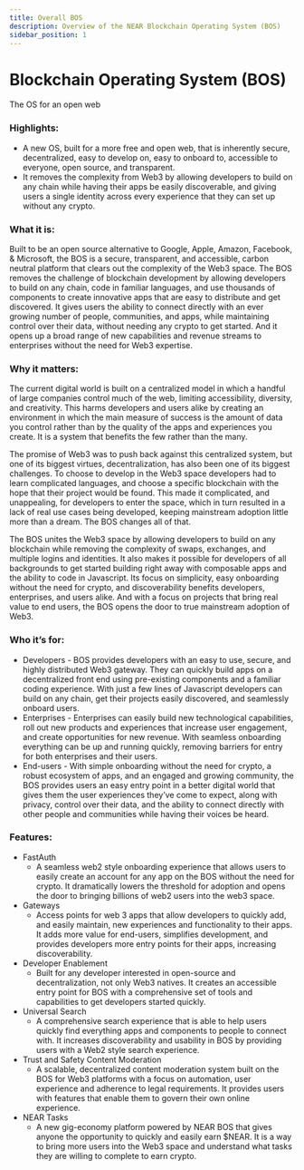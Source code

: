 ```yaml
---
title: Overall BOS
description: Overview of the NEAR Blockchain Operating System (BOS)
sidebar_position: 1
---
```



# Blockchain Operating System (BOS)

The OS for an open web


### Highlights:



* A new OS, built for a more free and open web, that is inherently secure, decentralized, easy to develop on, easy to onboard to, accessible to everyone, open source, and transparent.
* It removes the complexity from Web3 by allowing developers to build on any chain while having their apps be easily discoverable, and giving users a single identity across every experience that they can set up without any crypto. 


### What it is:

Built to be an open source alternative to Google, Apple, Amazon, Facebook, & Microsoft, the BOS is a secure, transparent, and accessible, carbon neutral platform that clears out the complexity of the Web3 space.  The BOS removes the challenge of blockchain development by allowing developers to build on any chain, code in familiar languages, and use thousands of components to create innovative apps that are easy to  distribute and get discovered. It gives users the ability to connect directly with an ever growing number of people, communities, and apps, while maintaining control over their data, without needing any crypto to get started. And it opens up a broad range of new capabilities and revenue streams to enterprises without the need for Web3 expertise.   


### Why it matters:

The current digital world is built on a centralized model in which a handful of large companies control much of the web, limiting accessibility, diversity, and creativity. This harms developers and users alike by creating an environment in which the main measure of success is the amount of data you control rather than by the quality of the apps and experiences you create. It is a system that benefits the few rather than the many.

The promise of Web3 was to push back against this centralized system, but one of its biggest virtues, decentralization, has also been one of its biggest challenges. To choose to develop in the Web3 space developers had to learn complicated languages, and choose a specific blockchain with the hope that their project would be found. This made it complicated, and unappealing, for developers to enter the space, which in turn resulted in a lack of real use cases being developed, keeping mainstream adoption little more than a dream. The BOS changes all of that.  

The BOS unites the Web3 space by allowing developers to build on any blockchain while removing the complexity of swaps, exchanges, and multiple logins and identities.  It also makes it possible for developers of all backgrounds to get started building right away with composable apps and the ability to code in Javascript. Its focus on simplicity, easy onboarding without the need for crypto, and discoverability benefits developers, enterprises, and users alike. And with a focus on projects that bring real value to end users, the BOS opens the door to true mainstream adoption of Web3.   

  

### Who it’s for:



* Developers - BOS provides developers with an easy to use, secure, and highly distributed Web3 gateway. They can quickly build apps on a decentralized front end using pre-existing components and a familiar coding experience. With just a few lines of Javascript developers can build on any chain, get their projects easily discovered, and seamlessly onboard users. 
* Enterprises - Enterprises can easily build new technological capabilities, roll out new products and experiences that increase user engagement, and create opportunities for new revenue. With seamless onboarding everything can be up and running quickly, removing barriers for entry for both enterprises and their users. 
* End-users - With simple onboarding without the need for crypto, a robust ecosystem of apps, and an engaged and growing community, the BOS provides users an easy entry point in a better digital world that gives them the user experiences they’ve come to expect, along with privacy, control over their data, and the ability to connect directly with other people and communities while having their voices be heard.  


### Features:



* FastAuth
  * A seamless web2 style onboarding experience that allows users to easily create an account for any app on the BOS without the need for crypto. It dramatically lowers the threshold for adoption and opens the door to bringing billions of web2 users into the web3 space. 
* Gateways
  * Access points for web 3 apps that allow developers to quickly add, and easily maintain, new experiences and functionality to their apps. It adds more value for end-users, simplifies development, and provides developers more entry points for their apps, increasing discoverability. 
* Developer Enablement
  * Built for any developer interested in open-source and decentralization, not only Web3 natives. It creates an accessible entry point for BOS with a comprehensive set of tools and capabilities to get developers started quickly.
* Universal Search
  * A comprehensive search experience that is able to help users quickly find everything apps and components to people to connect with. It increases discoverability and usability in BOS by providing users with a Web2 style search experience.
* Trust and Safety Content Moderation
  * A scalable, decentralized content moderation system built on the BOS for Web3 platforms with a focus on automation, user experience and adherence to legal requirements. It provides users with features that enable them to govern their own online experience.
* NEAR Tasks
  * A new gig-economy platform powered by NEAR BOS that gives anyone the opportunity to quickly and easily earn $NEAR. It is a way to bring more users into the Web3 space and understand what tasks they are willing to complete to earn crypto. 